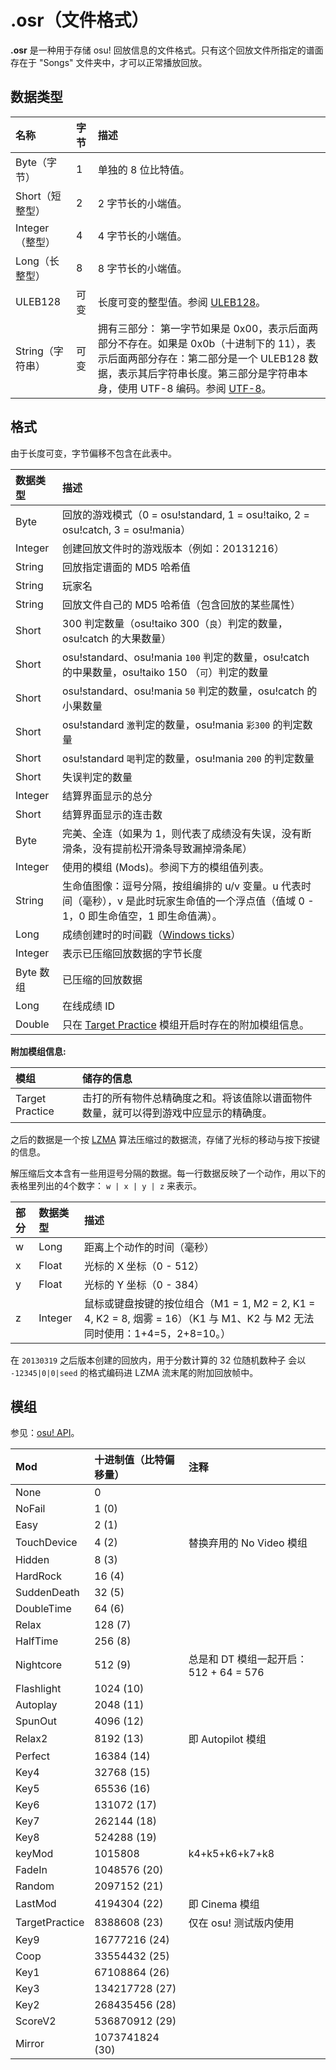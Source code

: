 # .osr（文件格式）

**.osr** 是一种用于存储 osu! 回放信息的文件格式。只有这个回放文件所指定的谱面存在于 "Songs" 文件夹中，才可以正常播放回放。

## 数据类型

| 名称 | 字节 | 描述 |
| :-- | :-- | :-- |
| Byte（字节） | 1 | 单独的 8 位比特值。 |
| Short（短整型） | 2 | 2 字节长的小端值。 |
| Integer（整型） | 4 | 4 字节长的小端值。 |
| Long（长整型） | 8 | 8 字节长的小端值。 |
| ULEB128 | 可变 | 长度可变的整型值。参阅 [ULEB128](https://en.wikipedia.org/wiki/LEB128)。 |
| String（字符串） | 可变 | 拥有三部分： 第一字节如果是 0x00，表示后面两部分不存在。如果是 0x0b（十进制下的 11），表示后面两部分存在：第二部分是一个 ULEB128 数据，表示其后字符串长度。第三部分是字符串本身，使用 UTF-8 编码。参阅 [UTF-8](https://zh.wikipedia.org/wiki/UTF-8)。 |

## 格式

由于长度可变，字节偏移不包含在此表中。

| 数据类型 | 描述 |
| :-- | :-- |
| Byte | 回放的游戏模式（0 = osu!standard, 1 = osu!taiko, 2 = osu!catch, 3 = osu!mania） |
| Integer | 创建回放文件时的游戏版本（例如：20131216） |
| String | 回放指定谱面的 MD5 哈希值 |
| String | 玩家名 |
| String | 回放文件自己的 MD5 哈希值（包含回放的某些属性） |
| Short | 300 判定数量（osu!taiko 300（`良`）判定的数量，osu!catch 的大果数量） |
| Short | osu!standard、osu!mania `100` 判定的数量，osu!catch 的中果数量，osu!taiko 150 （`可`）判定的数量 |
| Short | osu!standard、osu!mania `50` 判定的数量，osu!catch 的小果数量 |
| Short | osu!standard `激`判定的数量，osu!mania `彩300` 的判定数量 |
| Short | osu!standard `喝`判定的数量，osu!mania `200` 的判定数量 |
| Short | 失误判定的数量 |
| Integer | 结算界面显示的总分 |
| Short | 结算界面显示的连击数 |
| Byte | 完美、全连（如果为 1，则代表了成绩没有失误，没有断滑条，没有提前松开滑条导致漏掉滑条尾） |
| Integer | 使用的模组 (Mods)。参阅下方的模组值列表。 |
| String | 生命值图像：逗号分隔，按组编排的 u/v 变量。u 代表时间（毫秒），v 是此时玩家生命值的一个浮点值（值域 0 - 1，0 即生命值空，1 即生命值满）。 |
| Long | 成绩创建时的时间戳（[Windows ticks](https://learn.microsoft.com/zh-cn/dotnet/api/system.datetime.ticks)） |
| Integer | 表示已压缩回放数据的字节长度 |
| Byte 数组 | 已压缩的回放数据 |
| Long | 在线成绩 ID |
| Double | 只在 [Target Practice](/wiki/Game_modifier/Target_Practice) 模组开启时存在的附加模组信息。 |

**附加模组信息:**

| 模组 | 储存的信息 |
| :-- | :-- |
| Target Practice | 击打的所有物件总精确度之和。将该值除以谱面物件数量，就可以得到游戏中应显示的精确度。 |

之后的数据是一个按 [LZMA](https://zh.wikipedia.org/wiki/LZMA) 算法压缩过的数据流，存储了光标的移动与按下按键的信息。

解压缩后文本含有一些用逗号分隔的数据。每一行数据反映了一个动作，用以下的表格里列出的4个数字： `w | x | y | z` 来表示。

| 部分 | 数据类型 | 描述 |
| :-- | :-- | :-- |
| w | Long | 距离上个动作的时间（毫秒） |
| x | Float | 光标的 X 坐标（0 - 512） |
| y | Float | 光标的 Y 坐标（0 - 384） |
| z | Integer | 鼠标或键盘按键的按位组合（M1 = 1, M2 = 2, K1 = 4, K2 = 8, 烟雾 = 16）（K1 与 M1、K2 与 M2 无法同时使用：1+4=5，2+8=10。） |

在 `20130319` 之后版本创建的回放内，用于分数计算的 32 位随机数种子 会以 `-12345|0|0|seed` 的格式编码进 LZMA 流末尾的附加回放帧中。

## 模组

参见：[osu! API](https://github.com/ppy/osu-api/wiki#mods)。

| Mod | 十进制值（比特偏移量） | 注释 |
| :-- | :-- | :-- |
| None | 0 |  |
| NoFail | 1 (0) |  |
| Easy | 2 (1) |  |
| TouchDevice | 4 (2) | 替换弃用的 No Video 模组 |
| Hidden | 8 (3) |  |
| HardRock | 16 (4) |  |
| SuddenDeath | 32 (5) |  |
| DoubleTime | 64 (6) |  |
| Relax | 128 (7) |  |
| HalfTime | 256 (8) |  |
| Nightcore | 512 (9) | 总是和 DT 模组一起开启：512 + 64 = 576 |
| Flashlight | 1024 (10) |  |
| Autoplay | 2048 (11) |  |
| SpunOut | 4096 (12) |  |
| Relax2 | 8192 (13) | 即 Autopilot 模组 |
| Perfect | 16384 (14) |  |
| Key4 | 32768 (15) |  |
| Key5 | 65536 (16) |  |
| Key6 | 131072 (17) |  |
| Key7 | 262144 (18) |  |
| Key8 | 524288 (19) |  |
| keyMod | 1015808 | k4+k5+k6+k7+k8 |
| FadeIn | 1048576 (20) |  |
| Random | 2097152 (21) |  |
| LastMod | 4194304 (22) | 即 Cinema 模组 |
| TargetPractice | 8388608 (23) | 仅在 osu! 测试版内使用 |
| Key9 | 16777216 (24) |  |
| Coop | 33554432 (25) |  |
| Key1 | 67108864 (26) |  |
| Key3 | 134217728 (27) |  |
| Key2 | 268435456 (28) |  |
| ScoreV2 | 536870912 (29) |  |
| Mirror | 1073741824 (30) |  |
